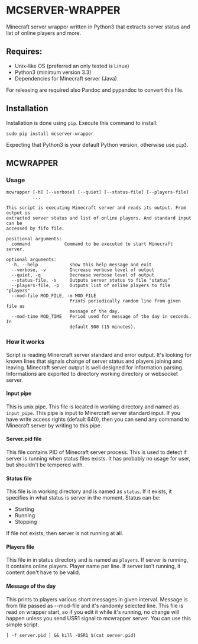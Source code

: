 MCSERVER-WRAPPER
================
Minecraft server wrapper written in Python3 that extracts server status and list
of online players and more.

Requires:
-----------------
* Unix-like OS (preferred an only tested is Linux)
* Python3 (minimum version 3.3)
* Dependencies for Minecraft server (Java)

For releasing are required also Pandoc and pypandoc to convert this file.

Installation
------------
Installation is done using `pip`. Execute this command to install:
```
sudo pip install mcserver-wrapper
```
Expecting that Python3 is your default Python version, otherwise use `pip3`.

MCWRAPPER
---------
### Usage
```
mcwrapper [-h] [--verbose] [--quiet] [--status-file] [--players-file]
          ...

This script is executing Minecraft server and reads its output. From output is
extracted server status and list of online players. And standard input can be
accessed by fifo file.

positional arguments:
  command             Command to be executed to start Minecraft server.

optional arguments:
  -h, --help            show this help message and exit
  --verbose, -v         Increase verbose level of output
  --quiet, -q           Decrease verbose level of output
  --status-file, -s     Outputs server status to file "status"
  --players-file, -p    Outputs list of online players to file "players"
  --mod-file MOD_FILE, -m MOD_FILE
                        Prints periodically random line from given file as
                        message of the day.
  --mod-time MOD_TIME   Period used for message of the day in seconds. In
                        default 900 (15 minutes).
```

### How it works
Script is reading Minercraft server standard and error output. It's looking for
known lines that signals change of server status and players joining and leaving.
Minecraft server output is well designed for information parsing. Informations are
exported to directory working directory or websocket server.

#### Input pipe
This is unix pipe. This file is located in working directory and named as
`input_pipe`.  This pipe is input to Minercraft server standard input. If you have
write access rights (default 640), then you can send any command to Minecraft
server by writing to this pipe.

#### Server.pid file
This file contains PID of Minecraft server process. This is used to detect if
server is running when status files exists. It has probably no usage for user, but
shouldn't be tempered with.

#### Status file
This file is in working directory and is named as `status`. If it exists, it
specifies in what status is server in the moment.
Status can be:

* Starting
* Running
* Stopping

If file not exists, then server is not running at all.

#### Players file
This file in in status directory and is named as `players`. If server is running,
it contains online players. Player name per line.  If server isn't running, it
content don't have to be valid.

#### Message of the day
This prints to players various short messages in given interval. Message is from
file passed as --mod-file and it's randomly selected line. This file is read on
wrapper start, so if you edit it while it's running, no change will happen unless
you send USR1 signal to mcwrapper server. You can use this simple script:
```
[ -f server.pid ] && kill -USR1 $(cat server.pid)
```
